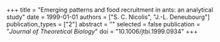 +++
title = "Emerging patterns and food recruitment in ants: an analytical study"
date = 1999-01-01
authors = ["S. C. Nicolis", "J.-L. Deneubourg"]
publication_types = ["2"]
abstract = ""
selected = false
publication = "*Journal of Theoretical Biology*"
doi = "10.1006/jtbi.1999.0934"
+++

